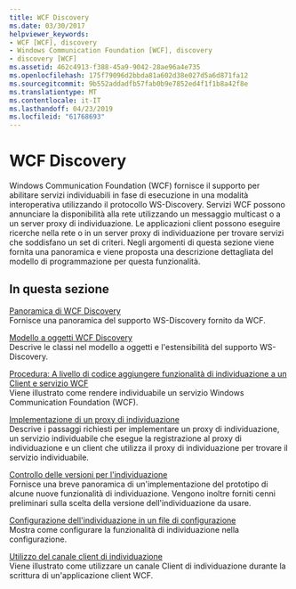 ```yaml
---
title: WCF Discovery
ms.date: 03/30/2017
helpviewer_keywords:
- WCF [WCF], discovery
- Windows Communication Foundation [WCF], discovery
- discovery [WCF]
ms.assetid: 462c4913-f388-45a9-9042-28ae96a4e735
ms.openlocfilehash: 175f79096d2bbda81a602d38e027d5a6d871fa12
ms.sourcegitcommit: 9b552addadfb57fab0b9e7852ed4f1f1b8a42f8e
ms.translationtype: MT
ms.contentlocale: it-IT
ms.lasthandoff: 04/23/2019
ms.locfileid: "61768693"
---
```

# <a name="wcf-discovery"></a>WCF Discovery
Windows Communication Foundation (WCF) fornisce il supporto per abilitare servizi individuabili in fase di esecuzione in una modalità interoperativa utilizzando il protocollo WS-Discovery. Servizi WCF possono annunciare la disponibilità alla rete utilizzando un messaggio multicast o a un server proxy di individuazione. Le applicazioni client possono eseguire ricerche nella rete o in un server proxy di individuazione per trovare servizi che soddisfano un set di criteri. Negli argomenti di questa sezione viene fornita una panoramica e viene proposta una descrizione dettagliata del modello di programmazione per questa funzionalità.  
  
## <a name="in-this-section"></a>In questa sezione  
 [Panoramica di WCF Discovery](../../../../docs/framework/wcf/feature-details/wcf-discovery-overview.md)  
 Fornisce una panoramica del supporto WS-Discovery fornito da WCF.  
  
 [Modello a oggetti WCF Discovery](../../../../docs/framework/wcf/feature-details/wcf-discovery-object-model.md)  
 Descrive le classi nel modello a oggetti e l'estensibilità del supporto WS-Discovery.  
  
 [Procedura: A livello di codice aggiungere funzionalità di individuazione a un Client e servizio WCF](../../../../docs/framework/wcf/feature-details/how-to-programmatically-add-discoverability-to-a-wcf-service-and-client.md)  
 Viene illustrato come rendere individuabile un servizio Windows Communication Foundation (WCF).  
  
 [Implementazione di un proxy di individuazione](../../../../docs/framework/wcf/feature-details/implementing-a-discovery-proxy.md)  
 Descrive i passaggi richiesti per implementare un proxy di individuazione, un servizio individuabile che esegue la registrazione al proxy di individuazione e un client che utilizza il proxy di individuazione per trovare il servizio individuabile.  
  
 [Controllo delle versioni per l'individuazione](../../../../docs/framework/wcf/feature-details/discovery-versioning.md)  
 Fornisce una breve panoramica di un'implementazione del prototipo di alcune nuove funzionalità di individuazione. Vengono inoltre forniti cenni preliminari sulla scelta della versione dell'individuazione da usare.  
  
 [Configurazione dell'individuazione in un file di configurazione](../../../../docs/framework/wcf/feature-details/configuring-discovery-in-a-configuration-file.md)  
 Mostra come configurare la funzionalità di individuazione nella configurazione.  
  
 [Utilizzo del canale client di individuazione](../../../../docs/framework/wcf/feature-details/using-the-discovery-client-channel.md)  
 Viene illustrato come utilizzare un canale Client di individuazione durante la scrittura di un'applicazione client WCF.
